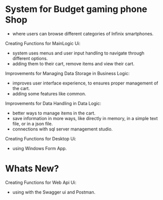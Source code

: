 # System for Budget gaming phone Shop
 - where users can browse different categories of Infinix smartphones.


Creating Functions for MainLogic Ui:
- system uses menus and user input handling to navigate through different options.
- adding them to their cart, remove items and view their cart.

Improvements for Managing Data Storage in Business Logic:
 - improves user interface experience, to ensures proper management of the cart.
 - adding some features like common.

Improvements for Data Handling in Data Logic:
 - better ways to manage items in the cart.
 - save information in more ways, like directly in memory, in a simple text file, or in a json file.
 - connections with sql server management studio.

Creating Functions for Desktop Ui:
- using Windows Form App.


# Whats New?

Creating Functions for Web Api Ui:
- using with the Swagger ui and Postman.
